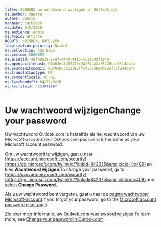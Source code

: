 ```yaml
---
title: 8000002 uw wachtwoord wijzigen in Outlook.com
ms.author: daeite
author: daeite
manager: jackiesm
ms.date: 6/8/2018
ms.audience: Admin
ms.topic: article
ROBOTS: NOINDEX, NOFOLLOW
localization_priority: Normal
ms.collection: Adm_O365
ms.custom: 8000002
ms.assetid: 4dfaeb2a-2cef-444d-9415-c68a50df1a49
ms.openlocfilehash: 50364ec6457819c3d574a42a80420ca47514ebdb
ms.sourcegitcommit: 9d78905c512192ffc4675468abd2efc5f2e4baf4
ms.translationtype: MT
ms.contentlocale: nl-NL
ms.lasthandoff: 04/23/2019
ms.locfileid: "32394189"
---
```

# <a name="change-your-password"></a><span data-ttu-id="b7a33-102">Uw wachtwoord wijzigen</span><span class="sxs-lookup"><span data-stu-id="b7a33-102">Change your password</span></span>

<span data-ttu-id="b7a33-103">Uw wachtwoord Outlook.com is hetzelfde als het wachtwoord van uw Microsoft-account.</span><span class="sxs-lookup"><span data-stu-id="b7a33-103">Your Outlook.com password is the same as your Microsoft account password.</span></span>
  
<span data-ttu-id="b7a33-104">Om uw wachtwoord te wijzigen, gaat u naar [https://account.microsoft.com/security](https://go.microsoft.com/fwlink/p/?linkid=842325&amp;clcid=0x409) en kies **Wachtwoord wijzigen**.</span><span class="sxs-lookup"><span data-stu-id="b7a33-104">To change your password, go to [https://account.microsoft.com/security](https://go.microsoft.com/fwlink/p/?linkid=842325&amp;clcid=0x409) and select **Change Password**.</span></span> 
  
<span data-ttu-id="b7a33-105">Als u uw wachtwoord bent vergeten, gaat u naar de [pagina wachtwoord Microsoft-account](https://go.microsoft.com/fwlink/p/?linkid=841909).</span><span class="sxs-lookup"><span data-stu-id="b7a33-105">If you forgot your password, go to the [Microsoft account password reset page](https://go.microsoft.com/fwlink/p/?linkid=841909).</span></span>
  
<span data-ttu-id="b7a33-106">Zie voor meer informatie, [uw Outlook.com-wachtwoord wijzigen](https://go.microsoft.com/fwlink/?linkid=873109).</span><span class="sxs-lookup"><span data-stu-id="b7a33-106">To learn more, see [Change your password in Outlook.com](https://go.microsoft.com/fwlink/?linkid=873109).</span></span>
  

